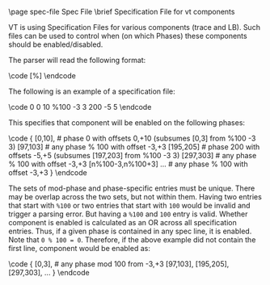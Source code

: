 \page spec-file Spec File
\brief Specification File for vt components

VT is using Specification Files for various components (trace and LB). Such files can be used to control when (on which Phases) these components should be enabled/disabled.

The parser will read the following format:

\code
[%] <phase> <range negative> <range positive>
\endcode

The following is an example of a specification file:

\code
0 0 10
%100 -3 3
200 -5 5
\endcode

This specifies that component will be enabled on the following phases:

\code
{
  [0,10], # phase 0 with offsets 0,+10 (subsumes [0,3] from %100 -3 3)
  [97,103] # any phase % 100 with offset -3,+3
  [195,205] # phase 200 with offsets -5,+5 (subsumes [197,203] from %100 -3 3)
  [297,303] # any phase % 100 with offset -3,+3
  [n%100-3,n%100+3] ... # any phase % 100 with offset -3,+3
}
\endcode

The sets of mod-phase and phase-specific entries must be unique. There may be
overlap across the two sets, but not within them. Having two entries that
start with `%100` or two entries that start with `100` would be invalid and
trigger a parsing error. But having a `%100` and `100` entry is valid.
Whether component is enabled is calculated as an OR across all specification
entries. Thus, if a given phase is contained in any spec line, it is
enabled. Note that `0 % 100 = 0`. Therefore, if the above example did not
contain the first line, component would be enabled as:

\code
{
  [0,3], # any phase mod 100 from -3,+3
  [97,103],
  [195,205],
  [297,303], ...
}
\endcode

